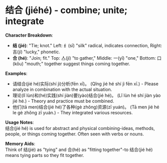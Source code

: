 # **结合 (jiéhé) - combine; unite; integrate**

**Character Breakdown**:  
- **结 (jié)**: "Tie; knot." Left: 纟(sī) "silk" radical, indicates connection, Right: 吉(jí) "lucky," phonetic.  
- **合 (hé)**: "Join; fit." Top: 亼(jí) "to gather," Middle: 一(yī) "one," Bottom: 口(kǒu) "mouth;" together suggest things coming together.

**Examples**:  
- 请结合(jié hé)实际(shí jì)分析(fēn xī)。 (Qǐng jié hé shí jì fēn xī.) - Please analyze in combination with the actual situation.  
- 理论(lǐ lùn)和(hé)实践(shí jiàn)要(yào)结合(jié hé)。 (Lǐ lùn hé shí jiàn yào jié hé.) - Theory and practice must be combined.  
- 他们(tā men)结合(jié hé)了各种(gè zhǒng)资源(zī yuán)。 (Tā men jié hé le gè zhǒng zī yuán.) - They integrated various resources.

**Usage Notes**:  
结合(jié hé) is used for abstract and physical combining-ideas, methods, people, or things coming together. Often seen with verbs or nouns.

**Memory Aids**:  
Think of 结(jié) as "tying" and 合(hé) as "fitting together"-to 结合(jié hé) means tying parts so they fit together.